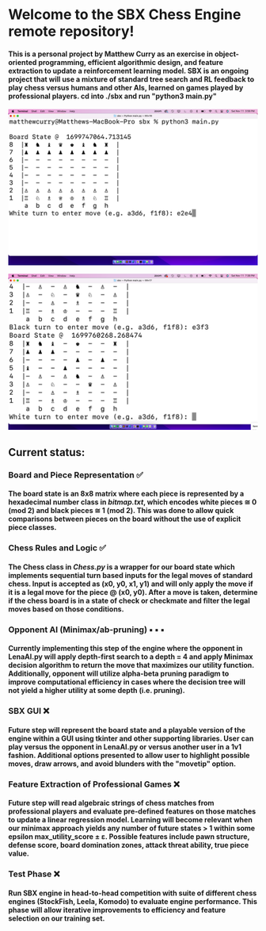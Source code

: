 # Welcome to the SBX Chess Engine remote repository!


#### This is a personal project by Matthew Curry as an exercise in object-oriented programming, efficient algorithmic design, and feature extraction to update a reinforcement learning model. SBX is an ongoing project that will use a mixture of standard tree search and RL feedback to play chess versus humans and other AIs, learned on games played by professional players. cd into **./sbx** and run **"python3 main.py"**

![Chess2](./chess-transparent/sbx1.png)

![Chess1](./chess-transparent/sbx2.png)


## Current status:

### Board and Piece Representation :white_check_mark:
#### The board state is an 8x8 matrix where each piece is represented by a hexadecimal number class in *bitmap.txt*, which encodes **white pieces &#8773; 0 (mod 2)** and **black pieces &#8773; 1 (mod 2)**. This was done to allow quick comparisons between pieces on the board without the use of explicit piece classes.

### Chess Rules and Logic :white_check_mark:
#### The Chess class in *Chess.py* is a wrapper for our board state which implements sequential turn based inputs for the legal moves of standard chess. Input is accepted as (x0, y0, x1, y1) and will only apply the move if it is a legal move for the piece @ (x0, y0). After a move is taken, determine if the chess board is in a state of check or checkmate and filter the legal moves based on those conditions.

### Opponent AI (Minimax/ab-pruning) :black_small_square: :black_small_square: :black_small_square:
#### Currently implementing this step of the engine where the opponent in **LenaAI.py** will apply depth-first search to a depth = 4 and apply Minimax decision algorithm to return the move that maximizes our utility function. Additionally, opponent will utilize alpha-beta pruning paradigm to improve computational efficiency in cases where the decision tree will not yield a higher utility at some depth (i.e. pruning).

### SBX GUI :x:
#### Future step will represent the board state and a playable version of the engine within a GUI using tkinter and other supporting libraries. User can play versus the opponent in **LenaAI.py** or versus another user in a 1v1 fashion. Additional options presented to allow user to highlight possible moves, draw arrows, and avoid blunders with the "movetip" option.

### Feature Extraction of Professional Games :x:
#### Future step will read algebraic strings of chess matches from professional players and evaluate pre-defined features on those matches to update a linear regression model. Learning will become relevant when our minimax approach yields any number of future states > 1 within some epsilon max_utility_score &#x00B1; &#x03B5;. Possible features include pawn structure, defense score, board domination zones, attack threat ability, true piece value.

### Test Phase :x:
#### Run SBX engine in head-to-head competition with suite of different chess engines (StockFish, Leela, Komodo) to evaluate engine performance. This phase will allow iterative improvements to efficiency and feature selection on our training set.

